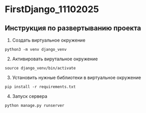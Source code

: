 # FirstDjango_11102025

## Инструкция по развертыванию проекта
1. Создать виртуальное окружение
```
python3 -m venv django_venv
```

2. Активировать вирутальное окружение
```
source django_venv/bin/activate
```

3. Установить нужные библиотеки в виртуальное окружение
```
pip install -r requirements.txt
```

4. Запуск сервера
```
python manage.py runserver
```